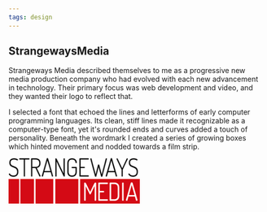 ```yaml
---
tags: design
---
```


<article>
<h1>StrangewaysMedia</h1>
<section>
<p>Strangeways Media described themselves to me as a progressive new media production company who had evolved with each new advancement in technology. Their primary focus was web development and video, and they wanted their logo to reflect that.</p>
<p>I selected a font that echoed the lines and letterforms of early computer programming languages. Its clean, stiff lines made it recognizable as a computer-type font, yet it's rounded ends and curves added a touch of personality. Beneath the wordmark I created a series of growing boxes which hinted movement and nodded towards a film strip.</p>
</section>
<aside><a href="images/strangewaysMedia.png" class="fancybox" title="53 Squares"><img src="images/strangewaysMedia-thumb.png" width="258" height="90"></a></aside>
</article>
<div class="clear"></div>
